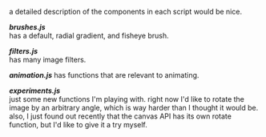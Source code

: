 a detailed description of the components in each script would be nice.    
     
***brushes.js***    
has a default, radial gradient, and fisheye brush.    
    
***filters.js***    
has many image filters.    
        
***animation.js***
has functions that are relevant to animating.
        
***experiments.js***    
just some new functions I'm playing with. right now I'd like to rotate the image by an arbitrary angle, which is way harder than I thought it would be. also, I just found out recently that the canvas API has its own rotate function, but I'd like to give it a try myself.
